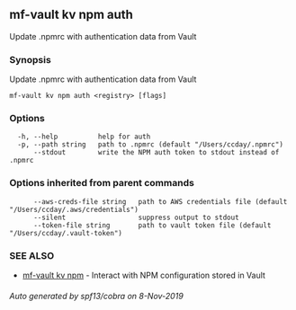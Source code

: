 ## mf-vault kv npm auth

Update .npmrc with authentication data from Vault

### Synopsis

Update .npmrc with authentication data from Vault

```
mf-vault kv npm auth <registry> [flags]
```

### Options

```
  -h, --help          help for auth
  -p, --path string   path to .npmrc (default "/Users/ccday/.npmrc")
      --stdout        write the NPM auth token to stdout instead of .npmrc
```

### Options inherited from parent commands

```
      --aws-creds-file string   path to AWS credentials file (default "/Users/ccday/.aws/credentials")
      --silent                  suppress output to stdout
      --token-file string       path to vault token file (default "/Users/ccday/.vault-token")
```

### SEE ALSO

* [mf-vault kv npm](mf-vault_kv_npm.md)	 - Interact with NPM configuration stored in Vault

###### Auto generated by spf13/cobra on 8-Nov-2019
